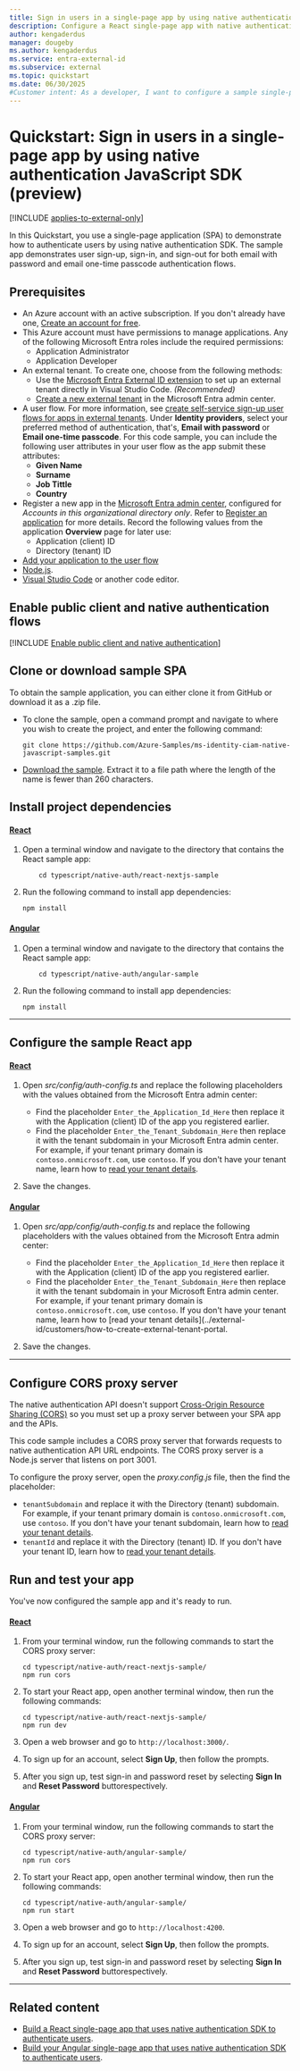 ```yaml
---
title: Sign in users in a single-page app by using native authentication SDK
description: Configure a React single-page app with native authentication SDK to let users sign up, sign in, sign out, and reset passwords. Start with this quickstart.
author: kengaderdus
manager: dougeby
ms.author: kengaderdus
ms.service: entra-external-id
ms.subservice: external
ms.topic: quickstart
ms.date: 06/30/2025
#Customer intent: As a developer, I want to configure a sample single-page application using native authentication react SDK so that I can authenticate users, including sign-up, sign-in, sign-out, and password reset flows.
---
```


# Quickstart: Sign in users in a single-page app by using native authentication JavaScript SDK (preview)

[!INCLUDE [applies-to-external-only](../external-id/includes/applies-to-external-only.md)]

In this Quickstart, you use a single-page application (SPA) to demonstrate how to authenticate users by using native authentication SDK. The sample app demonstrates user sign-up, sign-in, and sign-out for both email with password and email one-time passcode authentication flows.

## Prerequisites

* An Azure account with an active subscription. If you don't already have one, [Create an account for free](https://azure.microsoft.com/free/?WT.mc_id=A261C142F).
* This Azure account must have permissions to manage applications. Any of the following Microsoft Entra roles include the required permissions:
  * Application Administrator
  * Application Developer
* An external tenant. To create one, choose from the following methods:
  * Use the [Microsoft Entra External ID extension](https://aka.ms/ciamvscode/samples/marketplace) to set up an external tenant directly in Visual Studio Code. *(Recommended)*
  * [Create a new external tenant](../external-id/customers/how-to-create-external-tenant-portal.md) in the Microsoft Entra admin center.
* A user flow. For more information, see [create self-service sign-up user flows for apps in external tenants](../external-id/customers/how-to-user-flow-sign-up-sign-in-customers.md). Under **Identity providers**, select your preferred method of authentication, that's, **Email with password** or **Email one-time passcode**. For this code sample, you can include the following user attributes in your user flow as the app submit these attributes:
  * **Given Name**
  * **Surname**
  * **Job Tittle**
  * **Country**
* Register a new app in the [Microsoft Entra admin center](https://entra.microsoft.com), configured for *Accounts in this organizational directory only*. Refer to [Register an application](quickstart-register-app.md) for more details. Record the following values from the application **Overview** page for later use:
  * Application (client) ID 
  * Directory (tenant) ID
* [Add your application to the user flow](/entra/external-id/customers/how-to-user-flow-add-application)
* [Node.js](https://nodejs.org/en/download/).
* [Visual Studio Code](https://code.visualstudio.com/download) or another code editor.

## Enable public client and native authentication flows 

[!INCLUDE [Enable public client and native authentication](../external-id/customers/includes/native-auth/enable-native-authentication.md)]

## Clone or download sample SPA

To obtain the sample application, you can either clone it from GitHub or download it as a .zip file.

- To clone the sample, open a command prompt and navigate to where you wish to create the project, and enter the following command:

    ```console
    git clone https://github.com/Azure-Samples/ms-identity-ciam-native-javascript-samples.git
    ```

- [Download the sample](https://github.com/Azure-Samples/ms-identity-ciam-native-javascript-samples/archive/refs/heads/main.zip). Extract it to a file path where the length of the name is fewer than 260 characters. 

## Install project dependencies

#### [React](#tab/react)

1. Open a terminal window and navigate to the directory that contains the React sample app:

    ```console
        cd typescript/native-auth/react-nextjs-sample
    ```
1. Run the following command to install app dependencies:

    ```console
    npm install
    ```

#### [Angular](#tab/angular)

1. Open a terminal window and navigate to the directory that contains the React sample app:

    ```console
        cd typescript/native-auth/angular-sample
    ```
1. Run the following command to install app dependencies:

    ```console
    npm install
    ```

---


## Configure the sample React app

#### [React](#tab/react)

1. Open *src/config/auth-config.ts* and replace the following placeholders with the values obtained from the Microsoft Entra admin center:

    * Find the placeholder `Enter_the_Application_Id_Here` then  replace it with the Application (client) ID of the app you registered earlier.
    * Find the placeholder `Enter_the_Tenant_Subdomain_Here` then replace it with the tenant subdomain in your Microsoft Entra admin center. For example, if your tenant primary domain is `contoso.onmicrosoft.com`, use `contoso`. If you don't have your tenant name, learn how to [read your tenant details](../external-id/customers/how-to-create-external-tenant-portal.md#get-the-external-tenant-details). 

1. Save the changes.

#### [Angular](#tab/angular)


1. Open *src/app/config/auth-config.ts* and replace the following placeholders with the values obtained from the Microsoft Entra admin center:

    * Find the placeholder `Enter_the_Application_Id_Here` then  replace it with the Application (client) ID of the app you registered earlier.
    * Find the placeholder `Enter_the_Tenant_Subdomain_Here` then replace it with the tenant subdomain in your Microsoft Entra admin center. For example, if your tenant primary domain is `contoso.onmicrosoft.com`, use `contoso`. If you don't have your tenant name, learn how to [read your tenant details](../external-id/customers/how-to-create-external-tenant-portal.

1. Save the changes.

---


## Configure CORS proxy server

The native authentication API doesn't support [Cross-Origin Resource Sharing (CORS)](https://developer.mozilla.org/docs/Web/HTTP/CORS) so you must set up a proxy server between your SPA app and the APIs.

This code sample includes a CORS proxy server that forwards requests to native authentication API URL endpoints. The CORS proxy server is a Node.js server that listens on port 3001.

To configure the proxy server, open the *proxy.config.js* file, then the find the placeholder:

- `tenantSubdomain` and replace it with the Directory (tenant) subdomain. For example, if your tenant primary domain is `contoso.onmicrosoft.com`, use `contoso`. If you don't have your tenant subdomain, learn how to [read your tenant details](../external-id/customers/how-to-create-external-tenant-portal.md#get-the-external-tenant-details).
- `tenantId` and replace it with the Directory (tenant) ID. If you don't have your tenant ID, learn how to [read your tenant details](../external-id/customers/how-to-create-external-tenant-portal.md#get-the-external-tenant-details).

## Run and test your app

You've now configured the sample app and it's ready to run.

#### [React](#tab/react)

1. From your terminal window, run the following commands to start the CORS proxy server:

    ```console
    cd typescript/native-auth/react-nextjs-sample/
    npm run cors
    ```

1. To start your React app, open another terminal window, then run the following commands:

    ```console
    cd typescript/native-auth/react-nextjs-sample/
    npm run dev
    ```

1. Open a web browser and go to `http://localhost:3000/`.

1. To sign up for an account, select **Sign Up**, then follow the prompts.

1. After you sign up, test sign-in and password reset by selecting **Sign In** and **Reset Password** buttorespectively.

#### [Angular](#tab/angular)

1. From your terminal window, run the following commands to start the CORS proxy server:

    ```console
    cd typescript/native-auth/angular-sample/
    npm run cors
    ```

1. To start your React app, open another terminal window, then run the following commands:

    ```console
    cd typescript/native-auth/angular-sample/
    npm run start
    ```

1. Open a web browser and go to `http://localhost:4200`.

1. To sign up for an account, select **Sign Up**, then follow the prompts.

1. After you sign up, test sign-in and password reset by selecting **Sign In** and **Reset Password** buttorespectively.

---

## Related content

- [Build a React single-page app that uses native authentication SDK to authenticate users](tutorial-native-authentication-single-page-app-react-sdk-sign-up.md).
- [Build your Angular single-page app that uses native authentication SDK to authenticate users](tutorial-native-authentication-single-page-app-angular-sign-up.md).